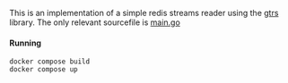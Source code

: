 This is an implementation of a simple redis streams reader using the [gtrs](https://github.com/dranikpg/gtrs) library.
The only relevant sourcefile is [main.go](https://github.com/dranikpg/gtrs-test/blob/master/consumer/main.go)

#### Running

```
docker compose build
docker compose up
```
